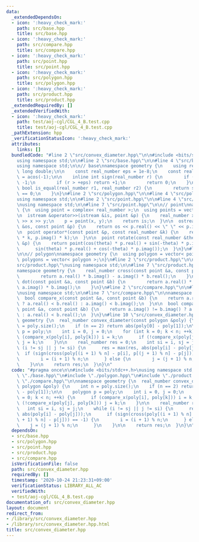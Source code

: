 ```yaml
---
data:
  _extendedDependsOn:
  - icon: ':heavy_check_mark:'
    path: src/base.hpp
    title: src/base.hpp
  - icon: ':heavy_check_mark:'
    path: src/compare.hpp
    title: src/compare.hpp
  - icon: ':heavy_check_mark:'
    path: src/point.hpp
    title: src/point.hpp
  - icon: ':heavy_check_mark:'
    path: src/polygon.hpp
    title: src/polygon.hpp
  - icon: ':heavy_check_mark:'
    path: src/product.hpp
    title: src/product.hpp
  _extendedRequiredBy: []
  _extendedVerifiedWith:
  - icon: ':heavy_check_mark:'
    path: test/aoj-cgl/CGL_4_B.test.cpp
    title: test/aoj-cgl/CGL_4_B.test.cpp
  _pathExtension: hpp
  _verificationStatusIcon: ':heavy_check_mark:'
  attributes:
    links: []
  bundledCode: "#line 2 \"src/convex_diameter.hpp\"\n\n#include <bits/stdc++.h>\n\
    using namespace std;\n\n#line 2 \"src/base.hpp\"\n\n#line 4 \"src/base.hpp\"\n\
    using namespace std;\n\n// base\nnamespace geometry {\n    using real_number =\
    \ long double;\n\n    const real_number eps = 1e-8;\n    const real_number pi\
    \ = acos(-1);\n\n    inline int sign(real_number r) {\n        if (r < -eps) return\
    \ -1;\n        if (r > +eps) return +1;\n        return 0;\n    }\n\n    inline\
    \ bool is_equal(real_number r1, real_number r2) {\n        return sign(r1 - r2)\
    \ == 0;\n    }\n}\n#line 2 \"src/polygon.hpp\"\n\n#line 4 \"src/polygon.hpp\"\n\
    using namespace std;\n\n#line 2 \"src/point.hpp\"\n\n#line 4 \"src/point.hpp\"\
    \nusing namespace std;\n\n#line 7 \"src/point.hpp\"\n\n// point\nnamespace geometry\
    \ {\n  using point = complex< real_number >;\n  using points = vector< point >;\n\
    \n  istream &operator>>(istream &is, point &p) {\n    real_number x, y;\n    is\
    \ >> x >> y;\n    p = point(x, y);\n    return is;\n  }\n\n  ostream &operator<<(ostream\
    \ &os, const point &p) {\n    return os << p.real() << \" \" << p.imag();\n  }\n\
    \n  point operator*(const point &p, const real_number &k) {\n    return point(p.real()\
    \ * k, p.imag() * k);\n  }\n\n  point rotate(const real_number &theta, const point\
    \ &p) {\n    return point(cos(theta) * p.real() + sin(-theta) * p.imag(),\n  \
    \      sin(theta) * p.real() + cos(-theta) * p.imag());\n  }\n}\n#line 7 \"src/polygon.hpp\"\
    \n\n// polygon\nnamespace geometry {\n  using polygon = vector< point >;\n  using\
    \ polygons = vector< polygon >;\n}\n#line 2 \"src/product.hpp\"\n\n#line 4 \"\
    src/product.hpp\"\nusing namespace std;\n\n#line 7 \"src/product.hpp\"\n\n// product\n\
    namespace geometry {\n    real_number cross(const point &a, const point &b) {\n\
    \        return a.real() * b.imag() - a.imag() * b.real();\n    }\n\n    real_number\
    \ dot(const point &a, const point &b) {\n        return a.real() * b.real() +\
    \ a.imag() * b.imag();\n    }\n}\n#line 2 \"src/compare.hpp\"\n\n#line 4 \"src/compare.hpp\"\
    \nusing namespace std;\n\n#line 7 \"src/compare.hpp\"\n\nnamespace geometry {\n\
    \  bool compare_x(const point &a, const point &b) {\n    return a.real() != b.real()\
    \ ? a.real() < b.real() : a.imag() < b.imag();\n  }\n\n  bool compare_y(const\
    \ point &a, const point &b) {\n    return a.imag() != b.imag() ? a.imag() < b.imag()\
    \ : a.real() < b.real();\n  }\n}\n#line 10 \"src/convex_diameter.hpp\"\n\nnamespace\
    \ geometry {\n  real_number convex_diameter(const polygon &poly) {\n    int n\
    \ = poly.size();\n    if (n == 2) return abs(poly[0] - poly[1]);\n\n    polygon\
    \ p = poly;\n    int i = 0, j = 0;\n    for (int k = 0; k < n; ++k) {\n      if\
    \ (compare_x(poly[i], poly[k])) i = k;\n      if (!compare_x(poly[j], poly[k]))\
    \ j = k;\n    }\n\n    real_number res = 0;\n    int si = i, sj = j;\n    while\
    \ (i != sj || j != si) {\n      res = max(res, abs(poly[i] - poly[j]));\n    \
    \  if (sign(cross(poly[(i + 1) % n] - p[i], p[(j + 1) % n] - p[j])) == -1) {\n\
    \        i = (i + 1) % n;\n      } else {\n        j = (j + 1) % n;\n      }\n\
    \    }\n\n    return res;\n  }\n}\n"
  code: "#pragma once\n\n#include <bits/stdc++.h>\nusing namespace std;\n\n#include\
    \ \"./base.hpp\"\n#include \"./polygon.hpp\"\n#include \"./product.hpp\"\n#include\
    \ \"./compare.hpp\"\n\nnamespace geometry {\n  real_number convex_diameter(const\
    \ polygon &poly) {\n    int n = poly.size();\n    if (n == 2) return abs(poly[0]\
    \ - poly[1]);\n\n    polygon p = poly;\n    int i = 0, j = 0;\n    for (int k\
    \ = 0; k < n; ++k) {\n      if (compare_x(poly[i], poly[k])) i = k;\n      if\
    \ (!compare_x(poly[j], poly[k])) j = k;\n    }\n\n    real_number res = 0;\n \
    \   int si = i, sj = j;\n    while (i != sj || j != si) {\n      res = max(res,\
    \ abs(poly[i] - poly[j]));\n      if (sign(cross(poly[(i + 1) % n] - p[i], p[(j\
    \ + 1) % n] - p[j])) == -1) {\n        i = (i + 1) % n;\n      } else {\n    \
    \    j = (j + 1) % n;\n      }\n    }\n\n    return res;\n  }\n}\n"
  dependsOn:
  - src/base.hpp
  - src/polygon.hpp
  - src/point.hpp
  - src/product.hpp
  - src/compare.hpp
  isVerificationFile: false
  path: src/convex_diameter.hpp
  requiredBy: []
  timestamp: '2020-10-24 21:23:31+09:00'
  verificationStatus: LIBRARY_ALL_AC
  verifiedWith:
  - test/aoj-cgl/CGL_4_B.test.cpp
documentation_of: src/convex_diameter.hpp
layout: document
redirect_from:
- /library/src/convex_diameter.hpp
- /library/src/convex_diameter.hpp.html
title: src/convex_diameter.hpp
---
```

